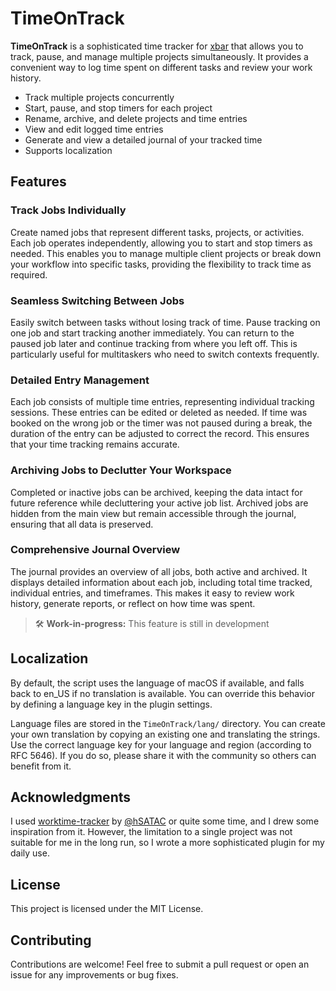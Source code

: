 
# TimeOnTrack

**TimeOnTrack** is a sophisticated time tracker for [xbar](https://xbarapp.com) that allows you to track, pause, and manage multiple projects simultaneously. It provides a convenient way to log time spent on different tasks and review your work history.

- Track multiple projects concurrently
- Start, pause, and stop timers for each project
- Rename, archive, and delete projects and time entries
- View and edit logged time entries
- Generate and view a detailed journal of your tracked time
- Supports localization


## Features

### Track Jobs Individually

Create named jobs that represent different tasks, projects, or activities. Each job operates independently, allowing you to start and stop timers as needed. This enables you to manage multiple client projects or break down your workflow into specific tasks, providing the flexibility to track time as required.

### Seamless Switching Between Jobs

Easily switch between tasks without losing track of time. Pause tracking on one job and start tracking another immediately. You can return to the paused job later and continue tracking from where you left off. This is particularly useful for multitaskers who need to switch contexts frequently.

### Detailed Entry Management

Each job consists of multiple time entries, representing individual tracking sessions. These entries can be edited or deleted as needed. If time was booked on the wrong job or the timer was not paused during a break, the duration of the entry can be adjusted to correct the record. This ensures that your time tracking remains accurate.

### Archiving Jobs to Declutter Your Workspace

Completed or inactive jobs can be archived, keeping the data intact for future reference while decluttering your active job list. Archived jobs are hidden from the main view but remain accessible through the journal, ensuring that all data is preserved.

### Comprehensive Journal Overview

The journal provides an overview of all jobs, both active and archived. It displays detailed information about each job, including total time tracked, individual entries, and timeframes. This makes it easy to review work history, generate reports, or reflect on how time was spent.

> 🛠️ **Work-in-progress:** This feature is still in development

## Localization

By default, the script uses the language of macOS if available, and falls back to en_US if no translation is available. You can override this behavior by defining a language key in the plugin settings.

Language files are stored in the `TimeOnTrack/lang/` directory. You can create your own translation by copying an existing one and translating the strings. Use the correct language key for your language and region (according to RFC 5646). If you do so, please share it with the community so others can benefit from it.

## Acknowledgments

I used [worktime-tracker](https://xbarapp.com/docs/plugins/Time/worktime-tracker.1s.rb.html) by [@hSATAC](https://xbarapp.com/docs/contributors/hSATAC.html) or quite some time, and I drew some inspiration from it. However, the limitation to a single project was not suitable for me in the long run, so I wrote a more sophisticated plugin for my daily use.

## License

This project is licensed under the MIT License.

## Contributing

Contributions are welcome! Feel free to submit a pull request or open an issue for any improvements or bug fixes.
